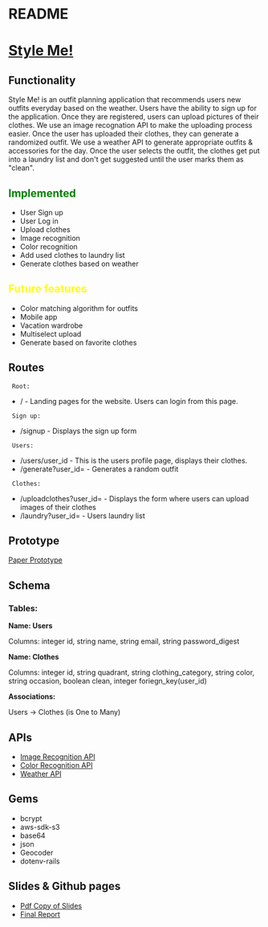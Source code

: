 # README

<h1> <a href ="http://styleme-166.herokuapp.com/">Style Me! </a></h1>

<h2> Functionality</h2>

<p>
Style Me! is an outfit planning application that recommends users new outfits everyday based on the weather. Users have the ability to sign up for the application. Once they are registered, users can upload pictures of their clothes. We use an image recognation API to make the uploading process easier. Once the user has uploaded their clothes, they can generate a randomized outfit. We use a weather API to generate appropriate outfits & accessories for the day.  Once the user selects the outfit, the clothes get put into a laundry list and don't get suggested until the user marks them as "clean".  </p>

<h2 style="color:green"> Implemented </h2>
<ul>
    <li> User Sign up </li>
    <li> User Log in </li>
    <li> Upload clothes </li>
    <li> Image recognition </li>
    <li> Color recognition </li>
    <li> Add used clothes to laundry list </li>
    <li> Generate clothes based on weather </li>
    
</ul>

<h2 style ="color:yellow"> Future features </h2>
<ul>
    <li> Color matching algorithm for outfits </li>
    <li> Mobile app </li>
    <li> Vacation wardrobe </li>
    <li> Multiselect upload </li>
    <li> Generate based on favorite clothes </li>
</ul>

<h2> Routes </h2>
<p>
<code> Root:</code>  
<ul>
    <li>/ - Landing pages for the website. Users can login from this page.</li>
</ul>

<code> Sign up:</code>

<ul>
    <li>/signup - Displays the sign up form</li>
</ul>

<code> Users:</code>

<ul>
    <li>/users/user_id - This is the users profile page, displays their clothes.</li>
    <li>/generate?user_id= - Generates a random outfit</li>
</ul>

<code> Clothes:</code>

<ul>
    <li>/uploadclothes?user_id= - Displays the form where users can upload images of their clothes </li>
    <li> /laundry?user_id= - Users laundry list </li>
</ul>

</p>

<h2> Prototype</h2>
<a href= "https://drive.google.com/file/d/1PB3GF8lheinoEaEg6DnzaD3IcJpwXB6_/view?usp=sharing">Paper Prototype</a>
<h2> Schema </h2>
<p> 
<h3>Tables: </h3>

<strong>Name: Users </strong>

Columns: integer id, string name, string email, string password_digest

<strong> Name: Clothes </strong>

Columns: integer id, string quadrant, string
clothing_category, string color, string occasion, boolean clean, integer foriegn_key(user_id)

<strong> Associations: </strong>

Users -> Clothes (is One to Many)

</p>

<h2> APIs </h2>
<ul>
    <li><a href="https://imagga.com">Image Recognition  API</a> </li>
    <li><a href="https://imagga.com">Color Recognition  API</a> </li>
    <li><a href="https://openweathermap.org/api">Weather API</a> </li>
</ul>

<h2> Gems </h2>
<ul>
    <li> bcrypt </li>
    <li> aws-sdk-s3 </li>
    <li> base64 </li>
    <li> json </li>
    <li> Geocoder </li>
    <li> dotenv-rails </li>
</ul>

<h2> Slides & Github pages </h2>
<ul>
    <li><a href="https://drive.google.com/file/d/1slrYfbuqrX5UDBIFTNOH5DnvLb2msZRE/view?usp=sharing"> Pdf Copy of Slides </a> </li>
    <li><a href="https://sagarpunjabi.github.io/StyleMe/">Final Report</a> </li>
</ul>
